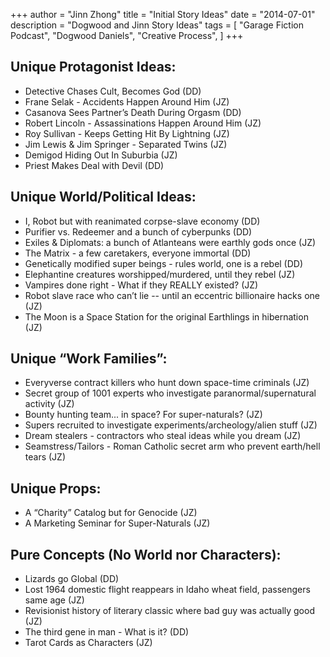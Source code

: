 +++ 
author = "Jinn Zhong" 
title = "Initial Story Ideas" 
date = "2014-07-01" 
description = "Dogwood and Jinn Story Ideas"
tags = [
    "Garage Fiction Podcast",
    "Dogwood Daniels",
    "Creative Process",
]
+++

## Unique Protagonist Ideas:
* Detective Chases Cult, Becomes God (DD)
* Frane Selak - Accidents Happen Around Him (JZ)
* Casanova Sees Partner’s Death During Orgasm (DD)
* Robert Lincoln - Assassinations Happen Around Him (JZ)
* Roy Sullivan - Keeps Getting Hit By Lightning (JZ)
* Jim Lewis & Jim Springer - Separated Twins (JZ)
* Demigod Hiding Out In Suburbia (JZ)
* Priest Makes Deal with Devil (DD)

## Unique World/Political Ideas:
* I, Robot but with reanimated corpse-slave economy (DD)
* Purifier vs. Redeemer and a bunch of cyberpunks (DD)
* Exiles & Diplomats: a bunch of Atlanteans were earthly gods once (JZ)
* The Matrix - a few caretakers, everyone immortal (DD)
* Genetically modified super beings - rules world, one is a rebel (DD)
* Elephantine creatures worshipped/murdered, until they rebel (JZ)
* Vampires done right - What if they REALLY existed? (JZ)
* Robot slave race who can’t lie -- until an eccentric billionaire hacks one (JZ)
* The Moon is a Space Station for the original Earthlings in hibernation (JZ)

## Unique “Work Families”:
* Everyverse contract killers who hunt down space-time criminals (JZ)
* Secret group of 1001 experts who investigate paranormal/supernatural activity (JZ)
* Bounty hunting team... in space? For super-naturals? (JZ)
* Supers recruited to investigate experiments/archeology/alien stuff (JZ)
* Dream stealers - contractors who steal ideas while you dream (JZ)
* Seamstress/Tailors - Roman Catholic secret arm who prevent earth/hell tears (JZ)

## Unique Props:
* A “Charity” Catalog but for Genocide (JZ)
* A Marketing Seminar for Super-Naturals (JZ)

## Pure Concepts (No World nor Characters):
* Lizards go Global (DD)
* Lost 1964 domestic flight reappears in Idaho wheat field, passengers same age (JZ)
* Revisionist history of literary classic where bad guy was actually good (JZ)
* The third gene in man - What is it? (DD)
* Tarot Cards as Characters (JZ)
